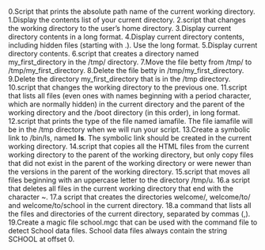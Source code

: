0.Script that prints the absolute path name of the current working directory.
1.Display the contents list of your current directory.
2.script that changes the working directory to the user’s home directory.
3.Display current directory contents in a long format.
4.Display current directory contents, including hidden files (starting with .). Use the long format.
5.Display current directory contents.
6.script that creates a directory named my_first_directory in the /tmp/ directory.
7.Move the file betty from /tmp/ to /tmp/my_first_directory.
8.Delete the file betty in /tmp/my_first_directory.
9.Delete the directory my_first_directory that is in the /tmp directory.
10.script that changes the working directory to the previous one.
11.script that lists all files (even ones with names beginning with a period character, which are normally hidden) in the current directory and the parent of the working directory and the /boot directory (in this order), in long format.
12.script that prints the type of the file named iamafile. The file iamafile will be in the /tmp directory when we will run your script.
13.Create a symbolic link to /bin/ls, named __ls__. The symbolic link should be created in the current working directory.
14.script that copies all the HTML files from the current working directory to the parent of the working directory, but only copy files that did not exist in the parent of the working directory or were newer than the versions in the parent of the working directory.
15.script that moves all files beginning with an uppercase letter to the directory /tmp/u.
16.a script that deletes all files in the current working directory that end with the character ~.
17.a script that creates the directories welcome/, welcome/to/ and welcome/to/school in the current directory.
18.a command that lists all the files and directories of the current directory, separated by commas (,).
19.Create a magic file school.mgc that can be used with the command file to detect School data files. School data files always contain the string SCHOOL at offset 0.
